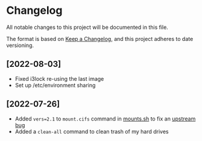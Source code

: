 # Changelog

All notable changes to this project will be documented in this file.

The format is based on [Keep a Changelog](https://keepachangelog.com/en/1.0.0/),
and this project adheres to date versioning.

## [2022-08-03]

- Fixed i3lock re-using the last image
- Set up /etc/environment sharing

## [2022-07-26]

- Added `vers=2.1` to `mount.cifs` command in [mounts.sh](./bash/mounts.sh) to fix an [upstream bug](https://git.kernel.org/pub/scm/linux/kernel/git/stable/linux.git/commit/?h=linux-5.18.y&id=ca83f50b43a099345e61950f74c4d9eb81c765fe)
- Added a `clean-all` command to clean trash of my hard drives
